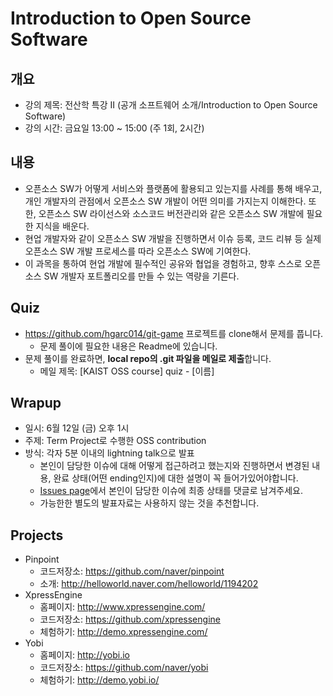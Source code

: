 # Introduction to Open Source Software

## 개요
* 강의 제목: 전산학 특강 II (공개 소프트웨어 소개/Introduction to Open Source Software)
* 강의 시간: 금요일 13:00 ~ 15:00 (주 1회, 2시간)

## 내용
- 오픈소스 SW가 어떻게 서비스와 플랫폼에 활용되고 있는지를 사례를 통해 배우고,
  개인 개발자의 관점에서 오픈소스 SW 개발이 어떤 의미를 가지는지 이해한다.
  또한, 오픈소스 SW 라이선스와 소스코드 버전관리와 같은 오픈소스 SW 개발에 필요한 지식을 배운다.
- 현업 개발자와 같이 오픈소스 SW 개발을 진행하면서 이슈 등록, 코드 리뷰 등 실제 오픈소스 SW 개발 프로세스를 따라
  오픈소스 SW에 기여한다.
- 이 과목을 통하여 현업 개발에 필수적인 공유와 협업을 경험하고, 향후 스스로 오픈소스 SW 개발자 포트폴리오를
  만들 수 있는 역량을 기른다.

## Quiz
* https://github.com/hgarc014/git-game 프로젝트를 clone해서 문제를 풉니다.
    * 문제 풀이에 필요한 내용은 Readme에 있습니다. 
* 문제 풀이를 완료하면, **local repo의 .git 파일을 메일로 제출**합니다.
    * 메일 제목: [KAIST OSS course] quiz - [이름]   

## Wrapup
* 일시: 6월 12일 (금) 오후 1시
* 주제: Term Project로 수행한 OSS contribution
* 방식: 각자 5분 이내의 lightning talk으로 발표
    * 본인이 담당한 이슈에 대해 어떻게 접근하려고 했는지와 진행하면서 변경된 내용, 완료 상태(어떤 ending인지)에 대한 설명이 꼭 들어가있어야합니다.
    * [Issues page](https://github.com/naver/kaist-oss-course/issues)에서 본인이 담당한 이슈에 최종 상태를 댓글로 남겨주세요.
    * 가능한한 별도의 발표자료는 사용하지 않는 것을 추천합니다.

## Projects
* Pinpoint
    * 코드저장소: https://github.com/naver/pinpoint
    * 소개: http://helloworld.naver.com/helloworld/1194202
* XpressEngine
    * 홈페이지: http://www.xpressengine.com/
    * 코드저장소: https://github.com/xpressengine
    * 체험하기: http://demo.xpressengine.com/
* Yobi
    * 홈페이지: http://yobi.io
    * 코드저장소: https://github.com/naver/yobi
    * 체험하기: http://demo.yobi.io/


